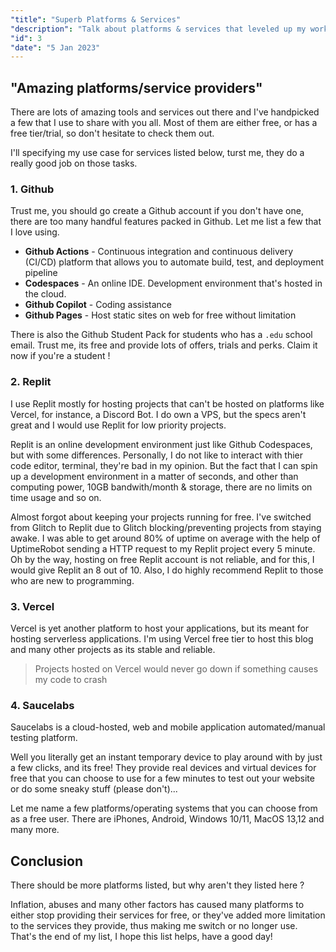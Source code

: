 ```yaml
---
"title": "Superb Platforms & Services"
"description": "Talk about platforms & services that leveled up my workflow and enchanced my productivity."
"id": 3
"date": "5 Jan 2023"
---
```

## "Amazing platforms/service providers"

There are lots of amazing tools and services out there and I've handpicked a few that I use to share with you all. Most of them are either free, or has a free tier/trial, so don't hesitate to check them out.

I'll specifying my use case for services listed below, turst me, they do a really good job on those tasks.

### 1. Github

Trust me, you should go create a Github account if you don't have one, there are too many handful features packed in Github. Let me list a few that I love using.

- **Github Actions** - Continuous integration and continuous delivery (CI/CD) platform that allows you to automate build, test, and deployment pipeline
- **Codespaces** - An online IDE. Development environment that's hosted in the cloud.
- **Github Copilot** - Coding assistance 
- **Github Pages** - Host static sites on web for free without limitation 

There is also the Github Student Pack for students who has a `.edu` school email. Trust me, its free and provide lots of offers, trials and perks. Claim it now if you're a student !

### 2. Replit

I use Replit mostly for hosting projects that can't be hosted on platforms like Vercel, for instance, a Discord Bot. I do own a VPS, but the specs aren't great and I would use Replit for low priority projects.

Replit is an online development environment just like Github Codespaces, but with some differences. Personally, I do not like to interact with thier code editor, terminal, they're bad in my opinion. But the fact that I can spin up a development environment in a matter of seconds, and other than computing power, 10GB bandwith/month & storage, there are no limits on time usage and so on. 

Almost forgot about keeping your projects running for free. I've switched from Glitch to Replit due to Glitch blocking/preventing projects from staying awake. I was able to get around 80% of uptime on average with the help of UptimeRobot sending a HTTP request to my Replit project every 5 minute. Oh by the way, hosting on free Replit account is not reliable, and for this, I would give Replit an 8 out of 10. Also, I do highly recommend Replit to those who are new to programming.

### 3. Vercel

Vercel is yet another platform to host your applications, but its meant for hosting serverless applications. I'm using Vercel free tier to host this blog and many other projects as its stable and reliable. 
> Projects hosted on Vercel would never go down if something causes my code to crash

### 4. Saucelabs

Saucelabs is a cloud-hosted, web and mobile application automated/manual testing platform.

Well you literally get an instant temporary device to play around with by just a few clicks, and its free! They provide real devices and virtual devices for free that you can choose to use for a few minutes to test out your website or do some sneaky stuff (please don't)...

Let me name a few platforms/operating systems that you can choose from as a free user. There are iPhones, Android, Windows 10/11, MacOS 13,12 and many more.

## Conclusion

There should be more platforms listed, but why aren't they listed here ?

Inflation, abuses and many other factors has caused many platforms to either stop providing their services for free, or they've added more limitation to the services they provide, thus making me switch or no longer use. That's the end of my list, I hope this list helps, have a good day!
